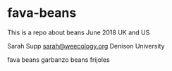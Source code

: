 # fava-beans
This is a repo about beans
June 2018
UK and US

Sarah Supp sarah@weecology.org
Denison University

fava beans
garbanzo beans
frijoles

